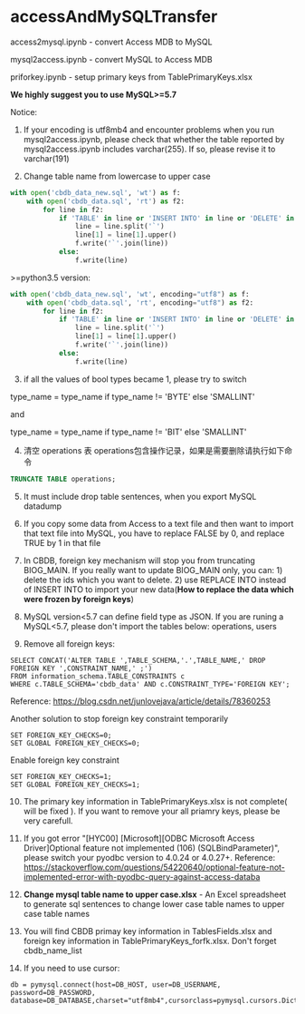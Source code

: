 # accessAndMySQLTransfer

access2mysql.ipynb - convert Access MDB to MySQL

mysql2access.ipynb -  convert MySQL to Access MDB

priforkey.ipynb - setup primary keys from TablePrimaryKeys.xlsx

**We highly suggest you to use MySQL>=5.7**

Notice:

1. If your encoding is utf8mb4 and encounter problems when you run mysql2access.ipynb, please check that whether the table reported by mysql2access.ipynb includes varchar(255). If so, please revise it to varchar(191)

2. Change table name from lowercase to upper case
```python
with open('cbdb_data_new.sql', 'wt') as f:
    with open('cbdb_data.sql', 'rt') as f2:
        for line in f2:
            if 'TABLE' in line or 'INSERT INTO' in line or 'DELETE' in line:
                line = line.split('`')
                line[1] = line[1].upper()
                f.write('`'.join(line))
            else:
                f.write(line)
```

 &gt;=python3.5 version:
```python
with open('cbdb_data_new.sql', 'wt', encoding="utf8") as f:
    with open('cbdb_data.sql', 'rt', encoding="utf8") as f2:
        for line in f2:
            if 'TABLE' in line or 'INSERT INTO' in line or 'DELETE' in line:
                line = line.split('`')
                line[1] = line[1].upper()
                f.write('`'.join(line))
            else:
                f.write(line)
```

3. if all the values of bool types became 1, please try to switch

type_name = type_name if type_name != 'BYTE' else 'SMALLINT'

and

type_name = type_name if type_name != 'BIT' else 'SMALLINT'


4. 清空 operations 表
operations包含操作记录，如果是需要删除请执行如下命令
```sql
TRUNCATE TABLE operations;
```

5. It must include drop table sentences, when you export MySQL datadump

6. If you copy some data from Access to a text file and then want to import that text file into MySQL, you have to replace FALSE by 0, and replace TRUE by 1 in that file

7. In CBDB, foreign key mechanism will stop you from truncating BIOG_MAIN. If you really want to update BIOG_MAIN only, you can: 1) delete the ids which you want to delete. 2) use REPLACE INTO instead of INSERT INTO to import your new data(**How to replace the data which were frozen by foreign keys**)

8. MySQL version<5.7 can define field type as JSON. If you are runing a MySQL<5.7, please don't import the tables below: operations, users

9. Remove all foreign keys:

```
SELECT CONCAT('ALTER TABLE ',TABLE_SCHEMA,'.',TABLE_NAME,' DROP FOREIGN KEY ',CONSTRAINT_NAME,' ;') 
FROM information_schema.TABLE_CONSTRAINTS c 
WHERE c.TABLE_SCHEMA='cbdb_data' AND c.CONSTRAINT_TYPE='FOREIGN KEY';
```

Reference: https://blog.csdn.net/junlovejava/article/details/78360253

Another solution to stop foreign key constraint temporarily

```
SET FOREIGN_KEY_CHECKS=0;
SET GLOBAL FOREIGN_KEY_CHECKS=0;
```

Enable foreign key constraint

```
SET FOREIGN_KEY_CHECKS=1;
SET GLOBAL FOREIGN_KEY_CHECKS=1;
```

10. The primary key information in TablePrimaryKeys.xlsx is not complete( will be fixed ). If you want to remove your all priamry keys, please be very carefull.

11. If you got error "[HYC00] [Microsoft][ODBC Microsoft Access Driver]Optional feature not implemented  (106) (SQLBindParameter)", please switch your pyodbc version to 4.0.24 or 4.0.27+. Reference: https://stackoverflow.com/questions/54220640/optional-feature-not-implemented-error-with-pyodbc-query-against-access-databa

12. **Change mysql table name to upper case.xlsx** - An Excel spreadsheet to generate sql sentences to change lower case table names to upper case table names

13. You will find CBDB primay key information in TablesFields.xlsx and foreign key information in TablePrimaryKeys_forfk.xlsx. Don't forget cbdb_name_list

14. If you need to use cursor:

```
db = pymysql.connect(host=DB_HOST, user=DB_USERNAME, password=DB_PASSWORD, database=DB_DATABASE,charset="utf8mb4",cursorclass=pymysql.cursors.DictCursor)
```
